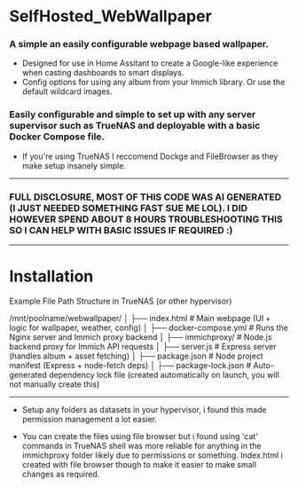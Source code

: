 # SelfHosted_WebWallpaper
### A simple an easily configurable webpage based wallpaper. 


- Designed for use in Home Assitant to create a Google-like experience when casting dashboards to smart displays.
- Config options for using any album from your Immich library. Or use the default wildcard images.







### Easily configurable and simple to set up with any server supervisor such as TrueNAS and deployable with a basic Docker Compose file.


- If you're using TrueNAS I reccomend Dockge and FileBrowser as they make setup insanely simple.

___________________________________________________________________________________________________________

### FULL DISCLOSURE, MOST OF THIS CODE WAS AI GENERATED (I JUST NEEDED SOMETHING FAST SUE ME LOL). I DID HOWEVER SPEND ABOUT 8 HOURS TROUBLESHOOTING THIS SO I CAN HELP WITH BASIC ISSUES IF REQUIRED :)

________________________________________________________________________________________________________________


# Installation

Example File Path Structure in TrueNAS (or other hypervisor)

/mnt/poolname/webwallpaper/
│
├── index.html                # Main webpage (UI + logic for wallpaper, weather, config)
│
├── docker-compose.yml        # Runs the Nginx server and Immich proxy backend
│
├── immichproxy/              # Node.js backend proxy for Immich API requests
│   ├── server.js             # Express server (handles album + asset fetching)
│   ├── package.json          # Node project manifest (Express + node-fetch deps)
│   ├── package-lock.json     # Auto-generated dependency lock file (created automatically on launch, you will not manually create this)


_______________________________________________________________________________________________________________

- Setup any folders as datasets in your hypervisor, i found this made permission management a lot easier.

- You can create the files using file browser but i found using 'cat' commands in TrueNAS shell was more reliable for anything in the immichproxy folder likely due to permissions or something. Index.html i created with file browser though to make it easier to make small changes as required.
